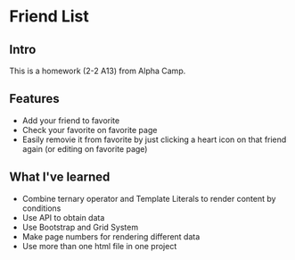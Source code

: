 # Friend List

## Intro
This is a homework (2-2 A13) from Alpha Camp.

## Features
- Add your friend to favorite
- Check your favorite on favorite page
- Easily removie it from favorite by just clicking a heart icon on that friend again (or editing on favorite page)

## What I've learned
- Combine ternary operator and Template Literals to render content by conditions
- Use API to obtain data
- Use Bootstrap and Grid System
- Make page numbers for rendering different data
- Use more than one html file in one project
